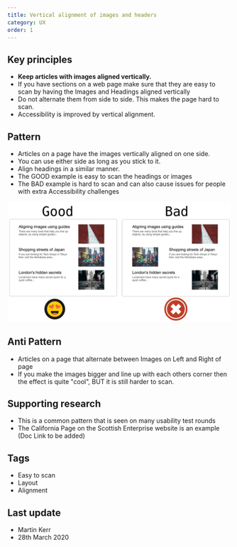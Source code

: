 ```yaml
---
title: Vertical alignment of images and headers
category: UX
order: 1
---
```


## Key principles ##
- **Keep articles with images aligned vertically.**
- If you have sections on a web page make sure that they are easy to scan by having the Images and Headings aligned vertically
- Do not alternate them from side to side. This makes the page hard to scan.
- Accessibility is improved by vertical alignment.

## Pattern
- Articles on a page have the images vertically aligned on one side.
- You can use either side as long as you stick to it.
- Align headings in a similar manner.  
- The GOOD example is easy to scan the headings or images
- The BAD example is hard to scan and can also cause issues for people with extra Accessibility challenges  


![alignment options](alignment.png)

## Anti Pattern
- Articles on a page that alternate between Images on Left and Right of page
- If you make the images bigger and line up with each others corner then the effect is quite "cool", BUT it is still harder to scan.

## Supporting research
- This is a common pattern that is seen on many usability test rounds
- The California Page on the Scottish Enterprise website is an example (Doc Link to be added)

## Tags
- Easy to scan
- Layout
- Alignment

## Last update
- Martin Kerr
- 28th March 2020
